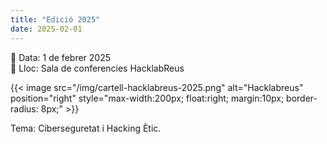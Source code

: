 ```yaml
---
title: "Edició 2025"
date: 2025-02-01
---
```


📅 Data: 1 de febrer 2025  
📍 Lloc: Sala de conferencies HacklabReus  

{{< image src="/img/cartell-hacklabreus-2025.png" alt="Hacklabreus" position="right" style="max-width:200px; float:right; margin:10px; border-radius: 8px;" >}}


Tema: Ciberseguretat i Hacking Ètic.
